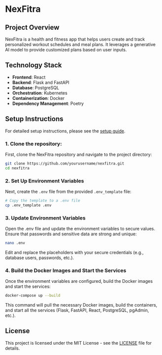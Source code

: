 # NexFitra

## Project Overview
NexFitra is a health and fitness app that helps users create and track personalized workout schedules and meal plans. It leverages a generative AI model to provide customized plans based on user inputs.

## Technology Stack
- **Frontend**: React
- **Backend**: Flask and FastAPI
- **Database**: PostgreSQL
- **Orchestration**: Kubernetes
- **Containerization**: Docker
- **Dependency Management**: Poetry

## Setup Instructions

For detailed setup instructions, please see the [setup guide](docs/setup/setup.md).

### 1. **Clone the repository:**
First, clone the NexFitra repository and navigate to the project directory:
```bash
git clone https://github.com/yourusername/nexfitra.git
cd nexfitra
```
### 2. **Set Up Environment Variables**
Next, create the `.env` file from the provided `.env_template` file:
```bash
# Copy the template to a .env file
cp .env_template .env
```

### 3. **Update Environment Variables**
Open the .env file and update the environment variables to secure values. Ensure that passwords and sensitive data are strong and unique:
```bash
nano .env
```
Edit and replace the placeholders with your secure credentials (e.g., database users, passwords, etc.).

### 4. **Build the Docker Images and Start the Services**
Once the environment variables are configured, build the Docker images and start the services:
```bash
docker-compose up --build
```
This command will pull the necessary Docker images, build the containers, and start all the services (Flask, FastAPI, React, PostgreSQL, pgAdmin, etc.).

## License
This project is licensed under the MIT License - see the [LICENSE](LICENSE) file for details.
